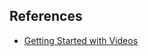 ## References

- [Getting Started with Videos](https://docs.opencv.org/4.x/dd/d43/tutorial_py_video_display.html)
